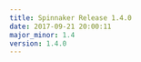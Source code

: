 ```yaml
---
title: Spinnaker Release 1.4.0
date: 2017-09-21 20:00:11
major_minor: 1.4
version: 1.4.0
---
```


<script src="https://gist.github.com/spinnaker-release/52f2f6660077125e05808583c5bf63ee.js"></script>
